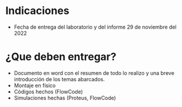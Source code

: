 # Indicaciones

- Fecha de entrega del laboratorio y del informe 29 de noviembre del 2022

# ¿Que deben entregar?

- Documento en word con el resumen de todo lo realizo y una breve introducción de los temas abarcados.
- Montaje en físico
- Códigos hechos (FlowCode)
- Simulaciones hechas (Proteus, FlowCode)
